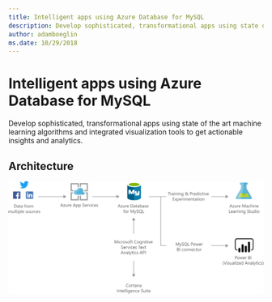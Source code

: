 ```yaml
---
title: Intelligent apps using Azure Database for MySQL 
description: Develop sophisticated, transformational apps using state of the art machine learning algorithms and integrated visualization tools to get actionable insights and analytics.
author: adamboeglin
ms.date: 10/29/2018
---
```

# Intelligent apps using Azure Database for MySQL 
Develop sophisticated, transformational apps using state of the art machine learning algorithms and integrated visualization tools to get actionable insights and analytics.

## Architecture
<img src="media/intelligent-apps-using-azure-database-for-mysql.svg" alt='architecture diagram' />